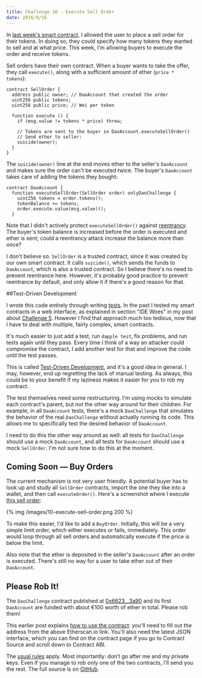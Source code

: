 ```yaml
---
title: Challenge 10 - Execute Sell Order
date: 2016/9/16
---
```


In [last week's smart contract](https://dao-challenge.herokuapp.com/2016/09/10/challenge-9/), I allowed the user to place a sell order for their tokens. In doing so, they could specify how many tokens they wanted to sell and at what price. This week, I'm allowing buyers to execute the order and receive tokens.

<!-- more -->

Sell orders have their own contract. When a buyer wants to take the offer, they call `execute()`, along with a sufficient amount of ether (`price * tokens`):

	contract SellOrder {
	  address public owner; // DaoAccount that created the order
	  uint256 public tokens;
	  uint256 public price; // Wei per token

      function execute () {
        if (msg.value != tokens * price) throw;

        // Tokens are sent to the buyer in DaoAccount.executeSellOrder()
        // Send ether to seller:
        suicide(owner);
      }
	}

The `suicide(owner)` line at the end moves ether to the seller's `DaoAccount` and makes sure the order can't be executed twice. The buyer's `DaoAccount` takes care of adding the tokens they bought:

	contract DaoAccount {
	  function executeSellOrder(SellOrder order) onlyDaoChallenge {
        uint256 tokens = order.tokens();
        tokenBalance += tokens;
        order.execute.value(msg.value)();
      }

Note that I didn't actively protect `executeSellOrder()` against [reentrancy](http://hackingdistributed.com/2016/07/13/reentrancy-woes/). The buyer's token balance is increased before the order is executed and ether is sent; could a reentrancy attack increase the balance more than once? 

I don't believe so. `SellOrder` is a trusted contract, since it was created by our own smart contract. It calls `suicide()`, which sends the funds to `DaoAccount`, which is also a trusted contract. So I believe there's no need to prevent reentrance here. However, it's probably good practice to prevent reentrance by default, and only allow it if there's a good reason for that.

##Test-Driven Development

I wrote this code entirely through writing [tests](https://github.com/Sjors/dao-challenge/commit/131e7b84fd6e9e42d689800043937042f0eafce9#diff-08bfad511235c02b409ff759af38fea8). In the past I tested my smart contracts in a web interface, as explained in section "IDE Woes" in my post about [Challenge 5](https://medium.com/@dao.challenge/challenge-4-segregate-user-funds-986001587fae#.5hga47ua2). However I find that approach much too tedious, now that I have to deal with multiple, fairly complex, smart contracts.

It's much easier to just add a test, run `dapple test`, fix problems, and run tests again until they pass. Every time I think of a way an attacker could compromise the contract, I add another test for that and improve the code until the test passes.

This is called [Test-Driven Development](https://en.wikipedia.org/wiki/Test-driven_development), and it's a good idea in general. I may, however, end up regretting the lack of manual testing. As always, this could be to your benefit if my laziness makes it easier for you to rob my contract.

The test themselves need some restructuring. I'm using mocks to simulate each contract's parent, but not the other way around for their children. For example, in all `DaoAccount` tests, there's a mock `DaoChallenge` that simulates the behavior of the real `DaoChallenge` without actually running its code. This allows me to specifically test the desired behavior of `DaoAccount`.

I need to do this the other way around as well: all tests for `DaoChallenge` should use a mock `DaoAccount`, and all tests for `DaoAccount` should use a mock `SellOrder`. I'm not sure how to do this at the moment.

## Coming Soon — Buy Orders
The current mechanism is not very user friendly. A potential buyer has to look up and study all `SellOrder` contracts, import the one they like into a wallet, and then call `executeOrder()`. Here's a screenshot where I execute [this sell order](https://etherscan.io/address/0x44af2557e7578b00cf4254976b4c82ae0bc668e8#internaltx):

{% img /images/10-execute-sell-order.png 200 %}

To make this easier, I'd like to add a `BuyOrder`. Initially, this will be a very simple limit order, which either executes or fails,  immediately. This order would loop through all sell orders and automatically execute if the price is below the limit.

Also note that the ether is deposited in the seller's `DaoAccount` after an order is executed. There's still no way for a user to take ether out of their `DaoAccount`.

## Please Rob It!

The `DaoChallenge` contract published at [0x6623...3a90](https://etherscan.io/address/0x66230ca3603e071c942f9c1c8824be91c91f3a90) and its first `DaoAccount` are funded with about €100 worth of ether in total. Please rob them!

This earlier post explains [how to use the contract](https://medium.com/@dao.challenge/challenge-5-segregated-funds-usability-6e749badb24d#.hy9rb52lu): you'll need to fill out the address from the above Etherscan.io link. You'll also need the latest JSON interface, which you can find on the contract page if you go to Contract Source and scroll down to Contract ABI.

The [usual rules](https://medium.com/@dao.challenge/challenge-1-296cb5dab68f) apply. Most importantly: don’t go after me and my private keys. Even if you manage to rob only one of the two contracts, I’ll send you the rest. The full source is on [GitHub](https://github.com/Sjors/dao-challenge/tree/challenge-10).
